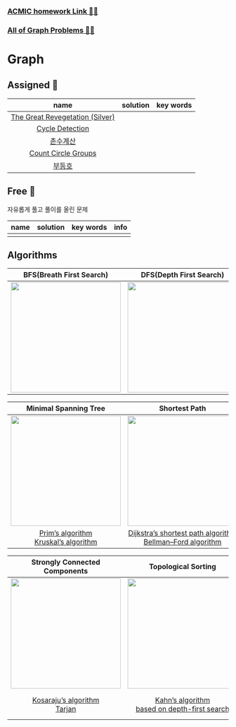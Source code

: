 ### [ACMIC homework Link 👨‍💻]()
### [All of Graph Problems 👩‍💻](https://www.acmicpc.net/problemset?sort=ac_desc&algo=7)

# Graph
## Assigned 📌

|name|solution|key words|
|:-:|:-:|:-:|
|[The Great Revegetation (Silver)](https://www.acmicpc.net/problem/17038)|||
|[Cycle Detection](https://www.acmicpc.net/problem/7097)|||
|[촌수계산](https://www.acmicpc.net/problem/2644)|||
|[Count Circle Groups](https://www.acmicpc.net/problem/10216)|||
|[부등호](https://www.acmicpc.net/problem/2529)|||

## Free 🤗

자유롭게 풀고 풀이를 올린 문제

|name|solution|key words|info|
|:-:|:-:|:-:|:--|
||||

## Algorithms 


|**BFS(Breath First Search)**|**DFS(Depth First Search)**|
|---|---|
|<img src="https://miro.medium.com/max/500/1*fYKrGW0IUeoS_8XtCoNaLw.gif" width=250px>|<img src="https://miro.medium.com/max/500/1*Ehes66L2dLrySl9K965Gjw.gif" width=250px>|

|**Minimal Spanning Tree**|**Shortest Path**|**Cycle Detection**|
|:-:|:-:|:-:|
|<img src="https://miro.medium.com/max/500/1*pdvKVRayHXNAyb64J2QwhA.gif" width=250px>|<img src="https://miro.medium.com/max/500/1*OUqMXd2jmLprCqWULLll8w.gif" width=250px>|<img src="https://miro.medium.com/max/500/1*ScXYdVPDFG1jP1GwiEBkWQ.gif" width=250px>|
|[Prim’s algorithm](algorithms/Prim) </br> [Kruskal’s algorithm](algorithms/Kruskal)|[Dijkstra’s shortest path algorithm](algorithms/DijkstraShortestPath)</br> [Bellman–Ford algorithm](algorithms/Bellman–Ford)|[Floyd cycle detection algorithm](algorithms/Floyd%20cycle%20detection%20algorithm)</br> [Brent’s algorithm](algorithms/Brent’s%20algorithm)|


|**Strongly Connected Components**|**Topological Sorting**|**Graph Colouring**
|:-:|:-:|:-:|
|<img src="https://miro.medium.com/max/500/1*mW2CO2dhTkvgsJK7oSrFJg.gif" width=250px>|<img src="https://miro.medium.com/max/500/1*tdDEOGGAn-L6MpdxDlaJkw.gif" width=250px>|<img src="https://miro.medium.com/max/500/1*SSSa5VrhhjNrXDdWTBGXlA.gif" width=250px>|
|[Kosaraju’s algorithm](algorithms/Kosaraju)</br>[Tarjan](algorithms/Tarjan’s%20strongly%20connected%20components)| [Kahn’s algorithm](algorithms/Kahn) </br> [based on depth-first search](algorithms/Topological_dfs)|[Algorithms using BFS or DFS](algorithms/graph_colouring_bfs_dfs) </br> [Greedy colouring](algorithms/Greedy colouring) |